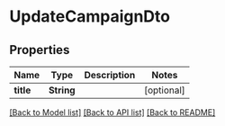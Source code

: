 # UpdateCampaignDto

## Properties
Name | Type | Description | Notes
------------ | ------------- | ------------- | -------------
**title** | **String** |  | [optional] 

[[Back to Model list]](../README.md#documentation-for-models) [[Back to API list]](../README.md#documentation-for-api-endpoints) [[Back to README]](../README.md)



